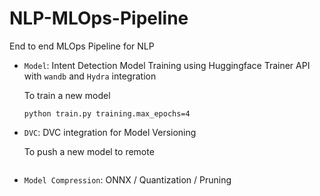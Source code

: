 # NLP-MLOps-Pipeline
End to end MLOps Pipeline for NLP

- `Model`: Intent Detection Model Training using Huggingface Trainer API with `wandb` and `Hydra` integration

    To train a new model
    ```
    python train.py training.max_epochs=4 

    ```


- `DVC`: DVC integration for Model Versioning

    To push a new model to remote
    ```
    ```


- `Model Compression`: ONNX / Quantization / Pruning

